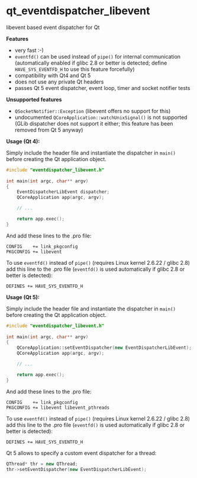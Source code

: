 qt_eventdispatcher_libevent
===========================

libevent based event dispatcher for Qt

**Features**
* very fast :-)
* `eventfd()` can be used instead of `pipe()` for internal communication (automatically enabled if glibc 2.8 or better is detected; define `HAVE_SYS_EVENTFD_H` to use this feature forcefully)
* compatibility with Qt4 and Qt 5
* does not use any private Qt headers
* passes Qt 5 event dispatcher, event loop, timer and socket notifier tests

**Unsupported features**
* `QSocketNotifier::Exception` (libevent offers no support for this)
* undocumented `QCoreApplication::watchUnixSignal()` is not supported (GLib dispatcher does not support it either; this feature has been removed from Qt 5 anyway)

**Usage (Qt 4):**

Simply include the header file and instantiate the dispatcher in `main()`
before creating the Qt application object.

```c++
#include "eventdispatcher_libevent.h"
    
int main(int argc, char** argv)
{
    EventDispatcherLibEvent dispatcher;
    QCoreApplication app(argc, argv);

    // ...

    return app.exec();
}
```

And add these lines to the .pro file:

```
CONFIG    += link_pkgconfig
PKGCONFIG += libevent
```

To use `eventfd()` instead of `pipe()` (requires Linux kernel 2.6.22 / glibc 2.8) add this line to the .pro file (`eventfd()` is used automatically if glibc 2.8 or better is detected):

```
DEFINES += HAVE_SYS_EVENTFD_H
```

**Usage (Qt 5):**

Simply include the header file and instantiate the dispatcher in `main()`
before creating the Qt application object.

```c++
#include "eventdispatcher_libevent.h"
    
int main(int argc, char** argv)
{
    QCoreApplication::setEventDispatcher(new EventDispatcherLibEvent);
    QCoreApplication app(argc, argv);

    // ...

    return app.exec();
}
```

And add these lines to the .pro file:

```
CONFIG    += link_pkgconfig
PKGCONFIG += libevent libevent_pthreads
```

To use `eventfd()` instead of `pipe()` (requires Linux kernel 2.6.22 / glibc 2.8) add this line to the .pro file (`eventfd()` is used automatically if glibc 2.8 or better is detected):

```
DEFINES += HAVE_SYS_EVENTFD_H
```

Qt 5 allows to specify a custom event dispatcher for a thread:

```c++
QThread* thr = new QThread;
thr->setEventDispatcher(new EventDispatcherLibEvent);
```
